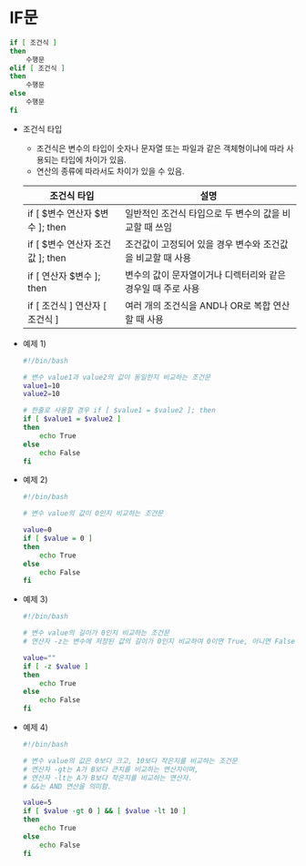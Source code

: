 # IF문

```BASH
if [ 조건식 ]
then
	수행문
elif [ 조건식 ]
then
	수행문
else
	수행문
fi
```

- 조건식 타입

  - 조건식은 변수의 타입이 숫자나 문자열 또는 파일과 같은 객체형이냐에 따라 사용되는 타입에 차이가 있음.
  - 연산의 종류에 따라서도 차이가 있을 수 있음.

  | 조건식 타입                      | 설명                                                         |
  | -------------------------------- | ------------------------------------------------------------ |
  | if [ $변수 연산자 $변수 ]; then  | 일반적인 조건식 타입으로 두 변수의 값을 비교할 때 쓰임       |
  | if [ $변수 연산자 조건값 ]; then | 조건값이 고정되어 있을 경우 변수와 조건값을 비교할 때 사용   |
  | if [ 연산자 $변수 ]; then        | 변수의 값이 문자열이거나 디렉터리와 같은 경우일 때 주로 사용 |
  | if [ 조건식 ] 연산자 [ 조건식 ]  | 여러 개의 조건식을 AND나 OR로 복합 연산할 때 사용            |

- 예제 1)

  ```bash
  #!/bin/bash
  
  # 변수 value1과 value2의 값이 동일한지 비교하는 조건문
  value1=10
  value2=10
  
  # 한줄로 사용할 경우 if [ $value1 = $value2 ]; then
  if [ $value1 = $value2 ]
  then
      echo True
  else
      echo False
  fi
  ```

- 예제 2)

  ```bash
  #!/bin/bash
  
  # 변수 value의 값이 0인지 비교하는 조건문
  
  value=0
  if [ $value = 0 ]
  then
      echo True
  else
      echo False
  fi
  ```

- 예제 3)

  ```bash
  #!/bin/bash
  
  # 변수 value의 길이가 0인지 비교하는 조건문
  # 연산자 -z는 변수에 저장된 값의 길이가 0인지 비교하여 0이면 True, 아니면 False 리턴하는 문자열 연산자
  
  value=""
  if [ -z $value ]
  then
      echo True
  else
      echo False
  fi
  ```

- 예제 4)

  ```bash
  #!/bin/bash
  
  # 변수 value의 값은 0보다 크고, 10보다 작은지를 비교하는 조건문
  # 연산자 -gt는 A가 B보다 큰지를 비교하는 연산자이며,
  # 연산자 -lt는 A가 B보다 작은지를 비교하는 연산자.
  # &&는 AND 연산을 의미함.
  
  value=5
  if [ $value -gt 0 ] && [ $value -lt 10 ]
  then
      echo True
  else
      echo False
  fi
  ```